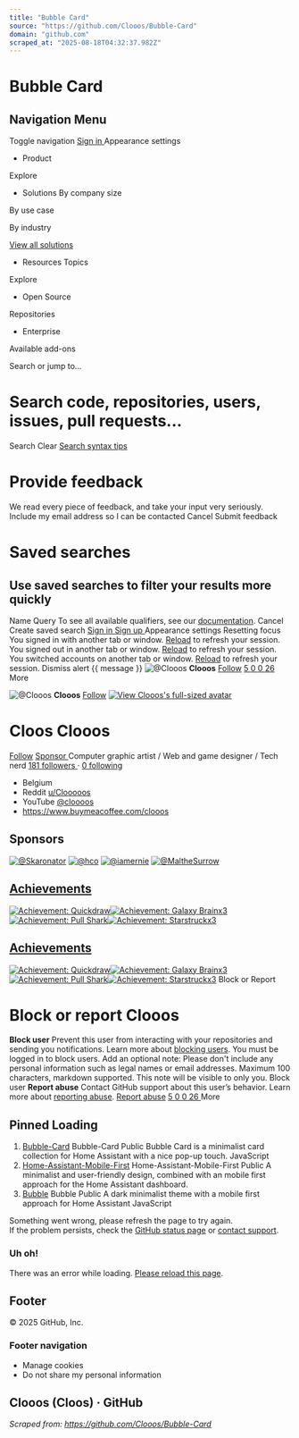 ```yaml
---
title: "Bubble Card"
source: "https://github.com/Clooos/Bubble-Card"
domain: "github.com"
scraped_at: "2025-08-18T04:32:37.982Z"
---
```

# Bubble Card
## Navigation Menu
Toggle navigation
[ ](https://github.com/)
[ Sign in ](https://github.com/login?return_to=https%3A%2F%2Fgithub.com%2FClooos)
Appearance settings
  * Product 

Explore

  * Solutions 
By company size

By use case

By industry

[ View all solutions ](https://github.com/solutions)
  * Resources 
Topics

Explore

  * Open Source 

Repositories

  * Enterprise 

Available add-ons

Search or jump to...
# Search code, repositories, users, issues, pull requests...
Search 
Clear
[Search syntax tips](https://docs.github.com/search-github/github-code-search/understanding-github-code-search-syntax)
#  Provide feedback 
We read every piece of feedback, and take your input very seriously.
Include my email address so I can be contacted
Cancel  Submit feedback 
#  Saved searches 
## Use saved searches to filter your results more quickly
Name
Query
To see all available qualifiers, see our [documentation](https://docs.github.com/search-github/github-code-search/understanding-github-code-search-syntax). 
Cancel  Create saved search 
[ Sign in ](https://github.com/login?return_to=https%3A%2F%2Fgithub.com%2FClooos)
[ Sign up ](https://github.com/signup?ref_cta=Sign+up&ref_loc=header+logged+out&ref_page=%2F%3Cuser-name%3E&source=header)
Appearance settings
Resetting focus
You signed in with another tab or window. [Reload](https://github.com/Clooos/Bubble-Card) to refresh your session. You signed out in another tab or window. [Reload](https://github.com/Clooos/Bubble-Card) to refresh your session. You switched accounts on another tab or window. [Reload](https://github.com/Clooos/Bubble-Card) to refresh your session. Dismiss alert
{{ message }}
![@Clooos](https://avatars.githubusercontent.com/u/36499953?s=64&v=4) **Clooos** [Follow](https://github.com/login?return_to=https%3A%2F%2Fgithub.com%2FClooos)
[ ](https://github.com/Clooos) [ 5 ](https://github.com/Clooos?tab=repositories) [ 0 ](https://github.com/Clooos?tab=projects) [ 0 ](https://github.com/Clooos?tab=packages) [ 26 ](https://github.com/Clooos?tab=stars)
More

![@Clooos](https://avatars.githubusercontent.com/u/36499953?s=64&v=4)
**Clooos**
[Follow](https://github.com/login?return_to=https%3A%2F%2Fgithub.com%2FClooos)
[![View Clooos's full-sized avatar](https://avatars.githubusercontent.com/u/36499953?v=4)](https://avatars.githubusercontent.com/u/36499953?v=4)
#  Cloos  Clooos 
[Follow](https://github.com/login?return_to=https%3A%2F%2Fgithub.com%2FClooos)
[ Sponsor  ](https://github.com/sponsors/Clooos)
Computer graphic artist / Web and game designer / Tech nerd
[ 181 followers ](https://github.com/Clooos?tab=followers) · [ 0 following ](https://github.com/Clooos?tab=following)
  * Belgium
  * Reddit [u/Clooooos](https://reddit.com/user/Clooooos/)
  * YouTube [@cloooos](https://www.youtube.com/@cloooos)
  * <https://www.buymeacoffee.com/clooos>

## Sponsors
[![@Skaronator](https://avatars.githubusercontent.com/u/2886913?s=70&v=4)](https://github.com/Skaronator)
[![@hco](https://avatars.githubusercontent.com/u/156839?s=70&v=4)](https://github.com/hco)
[![@iamernie](https://avatars.githubusercontent.com/u/12115712?s=70&v=4)](https://github.com/iamernie)
[![@MaltheSurrow](https://avatars.githubusercontent.com/u/44432153?s=70&v=4)](https://github.com/MaltheSurrow)
## [Achievements](https://github.com/Clooos?tab=achievements)
[![Achievement: Quickdraw](https://github.githubassets.com/assets/quickdraw-default-39c6aec8ff89.png)](https://github.com/Clooos?achievement=quickdraw&tab=achievements)[![Achievement: Galaxy Brain](https://github.githubassets.com/assets/galaxy-brain-default-847262c21056.png)x3](https://github.com/Clooos?achievement=galaxy-brain&tab=achievements)[![Achievement: Pull Shark](https://github.githubassets.com/assets/pull-shark-default-498c279a747d.png)](https://github.com/Clooos?achievement=pull-shark&tab=achievements)[![Achievement: Starstruck](https://github.githubassets.com/assets/starstruck-default-b6610abad518.png)x3](https://github.com/Clooos?achievement=starstruck&tab=achievements)
## [Achievements](https://github.com/Clooos?tab=achievements)
[![Achievement: Quickdraw](https://github.githubassets.com/assets/quickdraw-default-39c6aec8ff89.png)](https://github.com/Clooos?achievement=quickdraw&tab=achievements)[![Achievement: Galaxy Brain](https://github.githubassets.com/assets/galaxy-brain-default-847262c21056.png)x3](https://github.com/Clooos?achievement=galaxy-brain&tab=achievements)[![Achievement: Pull Shark](https://github.githubassets.com/assets/pull-shark-default-498c279a747d.png)](https://github.com/Clooos?achievement=pull-shark&tab=achievements)[![Achievement: Starstruck](https://github.githubassets.com/assets/starstruck-default-b6610abad518.png)x3](https://github.com/Clooos?achievement=starstruck&tab=achievements)
Block or Report
#  Block or report Clooos 
**Block user**
Prevent this user from interacting with your repositories and sending you notifications. Learn more about [blocking users](https://docs.github.com/articles/blocking-a-user-from-your-personal-account). 
You must be logged in to block users. 
Add an optional note: 
Please don't include any personal information such as legal names or email addresses. Maximum 100 characters, markdown supported. This note will be visible to only you.
Block user 
**Report abuse**
Contact GitHub support about this user’s behavior. Learn more about [reporting abuse](https://docs.github.com/articles/reporting-abuse-or-spam). 
[Report abuse](https://github.com/contact/report-abuse?report=Clooos+%28user%29)
[ ](https://github.com/Clooos) [ 5 ](https://github.com/Clooos?tab=repositories) [ 0 ](https://github.com/Clooos?tab=projects) [ 0 ](https://github.com/Clooos?tab=packages) [ 26 ](https://github.com/Clooos?tab=stars)
More

##  Pinned  Loading
  1. [Bubble-Card](https://github.com/Clooos/Bubble-Card) Bubble-Card Public
Bubble Card is a minimalist card collection for Home Assistant with a nice pop-up touch. 
JavaScript [ ](https://github.com/Clooos/Bubble-Card/stargazers) [ ](https://github.com/Clooos/Bubble-Card/forks)
  2. [Home-Assistant-Mobile-First](https://github.com/Clooos/Home-Assistant-Mobile-First) Home-Assistant-Mobile-First Public
A minimalist and user-friendly design, combined with an mobile first approach for the Home Assistant dashboard. 
[ ](https://github.com/Clooos/Home-Assistant-Mobile-First/stargazers) [ ](https://github.com/Clooos/Home-Assistant-Mobile-First/forks)
  3. [Bubble](https://github.com/Clooos/Bubble) Bubble Public
A dark minimalist theme with a mobile first approach for Home Assistant 
JavaScript [ ](https://github.com/Clooos/Bubble/stargazers) [ ](https://github.com/Clooos/Bubble/forks)

Something went wrong, please refresh the page to try again.  
If the problem persists, check the [GitHub status page](https://www.githubstatus.com/) or [contact support](https://github.com/contact). 
###  Uh oh! 
There was an error while loading. [Please reload this page](https://github.com/Clooos/Bubble-Card).
## Footer
[ ](https://github.com) © 2025 GitHub, Inc. 
### Footer navigation

  * Manage cookies 
  * Do not share my personal information 

Clooos (Cloos) · GitHub
---
*Scraped from: https://github.com/Clooos/Bubble-Card*